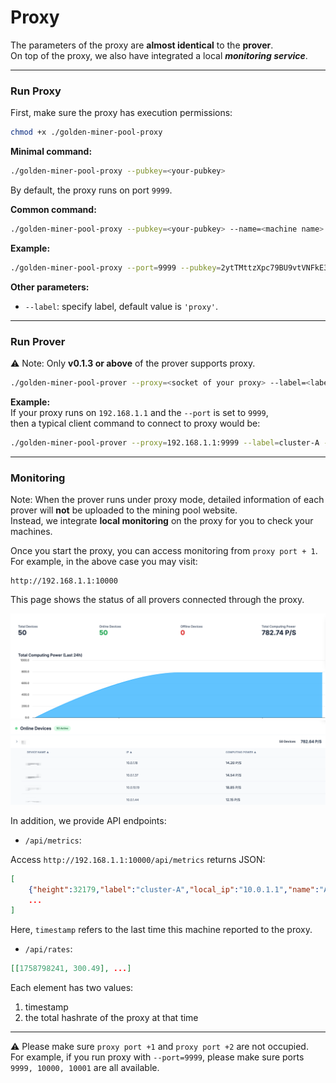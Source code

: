 # Proxy

The parameters of the proxy are **almost identical** to the **prover**.  
On top of the proxy, we also have integrated a local ***monitoring service***.  

---

### Run Proxy  

First, make sure the proxy has execution permissions:  

```bash
chmod +x ./golden-miner-pool-proxy
```  

**Minimal command:**  
```bash
./golden-miner-pool-proxy --pubkey=<your-pubkey>
```  
By default, the proxy runs on port `9999`.  

**Common command:**  
```bash
./golden-miner-pool-proxy --pubkey=<your-pubkey> --name=<machine name> --port=<port>
```  

**Example:**  
```bash
./golden-miner-pool-proxy --port=9999 --pubkey=2ytTMttzXpc79BU9vtVNFkE3TWL15zedV8WZUHSpJwCLzUoHkh7GdZ74CFj2JbQg1gMfZxQCT5bRiDAk5ZHpDUDtD2GTxJQciTuNPuXc9hEm4cGv53kCEyxVETaiBW2HiPoX --name=proxy-a
```  

**Other parameters:**  
- `--label`: specify label, default value is `'proxy'`.  

---

### Run Prover  

⚠️ Note: Only **v0.1.3 or above** of the prover supports proxy.  

```bash
./golden-miner-pool-prover --proxy=<socket of your proxy> --label=<label> --name=<name>
```  

**Example:**  
If your proxy runs on `192.168.1.1` and the `--port` is set to `9999`,  
then a typical client command to connect to proxy would be:  

```bash
./golden-miner-pool-prover --proxy=192.168.1.1:9999 --label=cluster-A --name=A0
```  

---

### Monitoring  

Note: When the prover runs under proxy mode, detailed information of each prover will **not** be uploaded to the mining pool website.  
Instead, we integrate **local monitoring** on the proxy for you to check your machines.  

Once you start the proxy, you can access monitoring from `proxy port + 1`.  
For example, in the above case you may visit:  

```
http://192.168.1.1:10000
```  

This page shows the status of all provers connected through the proxy.  

![p0](./p0.png)
![p1](./p1.png)


In addition, we provide API endpoints:  

- `/api/metrics`:  

Access `http://192.168.1.1:10000/api/metrics` returns JSON:  
```json
[
    {"height":32179,"label":"cluster-A","local_ip":"10.0.1.1","name":"A0","rate":14.49,"timestamp":1758798241},
    ...
]
```  

Here, `timestamp` refers to the last time this machine reported to the proxy.  

- `/api/rates`:  

```json
[[1758798241, 300.49], ...]
```  

Each element has two values:  
1. timestamp  
2. the total hashrate of the proxy at that time  

---

⚠️ Please make sure `proxy port +1` and `proxy port +2` are not occupied.  
For example, if you run proxy with `--port=9999`, please make sure ports `9999, 10000, 10001` are all available.  
